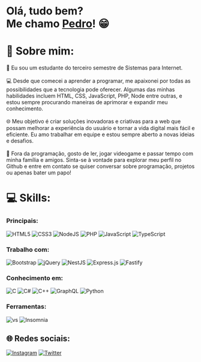 
<h1>Olá, tudo bem?<br>
Me chamo <a color='blue' href="https://www.linkedin.com/in/pedro-avila-a798a0211/">Pedro</a>! 😁</h1>

# 💫 Sobre mim:
👋 Eu sou um estudante do terceiro semestre de Sistemas para Internet.<br><br>💻 Desde que comecei a aprender a programar, me apaixonei por todas as possibilidades que a tecnologia pode oferecer. Algumas das minhas habilidades incluem HTML, CSS, JavaScript, PHP, Node entre outras, e estou sempre procurando maneiras de aprimorar e expandir meu conhecimento.<br><br>🌐 Meu objetivo é criar soluções inovadoras e criativas para a web que possam melhorar a experiência do usuário e tornar a vida digital mais fácil e eficiente. Eu amo trabalhar em equipe e estou sempre aberto a novas ideias e desafios.<br><br>💭 Fora da programação, gosto de ler, jogar videogame e passar tempo com minha família e amigos. Sinta-se à vontade para explorar meu perfil no Github e entre em contato se quiser conversar sobre programação, projetos ou apenas bater um papo!


# 💻 Skills:

### Principais:
<div>
  <img src="https://img.shields.io/badge/html5-%23E34F26.svg?style=for-the-badge&logo=html5&logoColor=white" alt="HTML5">
  <img src="https://img.shields.io/badge/css3-%231572B6.svg?style=for-the-badge&logo=css3&logoColor=white" alt="CSS3">
  <img src="https://img.shields.io/badge/node.js-6DA55F?style=for-the-badge&logo=node.js&logoColor=white" alt="NodeJS">
  <img src="https://img.shields.io/badge/php-%23777BB4.svg?style=for-the-badge&logo=php&logoColor=white" alt="PHP">
  <img src="https://img.shields.io/badge/javascript-%23323330.svg?style=for-the-badge&logo=javascript&logoColor=%23F7DF1E" alt="JavaScript">
  <img src="https://img.shields.io/badge/typescript-%23007ACC.svg?style=for-the-badge&logo=typescript&logoColor=white" alt="TypeScript">
</div>

### Trabalho com:
<div>
  <img src="https://img.shields.io/badge/bootstrap-%23563D7C.svg?style=for-the-badge&logo=bootstrap&logoColor=white" alt="Bootstrap">
  <img src="https://img.shields.io/badge/jquery-%230769AD.svg?style=for-the-badge&logo=jquery&logoColor=white" alt="jQuery">
  <img src="https://img.shields.io/badge/nestjs-%23E0234E.svg?style=for-the-badge&logo=nestjs&logoColor=white" alt="NestJS">
  <img src="https://img.shields.io/badge/express.js-%23404d59.svg?style=for-the-badge&logo=express&logoColor=%2361DAFB" alt="Express.js">
  <img src="https://img.shields.io/badge/fastify-%23000000.svg?style=for-the-badge&logo=fastify&logoColor=white" alt="Fastify">
</div>

### Conhecimento em:
<div>
  <img src="https://img.shields.io/badge/c-%2300599C.svg?style=for-the-badge&logo=c&logoColor=white" alt="C">
  <img src="https://img.shields.io/badge/c%23-%23239120.svg?style=for-the-badge&logo=c-sharp&logoColor=white" alt="C#">
  <img src="https://img.shields.io/badge/c++-%2300599C.svg?style=for-the-badge&logo=c%2B%2B&logoColor=white" alt="C++">
  <img src="https://img.shields.io/badge/-GraphQL-E10098?style=for-the-badge&logo=graphql&logoColor=white" alt="GraphQL">
  <img src="https://img.shields.io/badge/python-3670A0?style=for-the-badge&logo=python&logoColor=ffdd54" alt="Python">
</div>

### Ferramentas:
<div>
  <img src="https://img.shields.io/badge/VS Code-5C2D91?style=for-the-badge&logo=visual%20studio&logoColor=white" alt="vs">
  <img src="https://img.shields.io/badge/Insomnia-black?style=for-the-badge&logo=insomnia&logoColor=5849BE" alt="Insomnia">
</div>

## 🌐 Redes sociais:
[![Instagram](https://img.shields.io/badge/Instagram-%23E4405F.svg?logo=Instagram&logoColor=white)](https://instagram.com/pe.avila) [![Twitter](https://img.shields.io/badge/Twitter-%231DA1F2.svg?logo=Twitter&logoColor=white)](https://twitter.com/pdroavila) 

